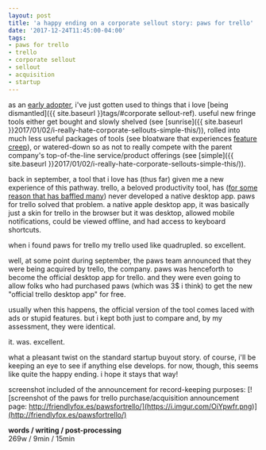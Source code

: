 ```yaml
---
layout: post
title: 'a happy ending on a corporate sellout story: paws for trello'
date: '2017-12-24T11:45:00-04:00'
tags:
- paws for trello
- trello
- corporate sellout
- sellout
- acquisition
- startup
--- 
```


​as an [early adopter](https://en.wikipedia.org/wiki/Technology_adoption_life_cycle), i've just gotten used to things that i love [being dismantled]({{ site.baseurl }}tags/#corporate sellout-ref). useful new fringe tools either get bought and slowly shelved (see [sunrise]({{ site.baseurl }}2017/01/02/i-really-hate-corporate-sellouts-simple-this/)), rolled into much less useful packages of tools (see bloatware that experiences [feature creep](https://en.wikipedia.org/wiki/Feature_creep)), or watered-down so as not to really compete with the parent company's top-of-the-line service/product offerings (see [simple]({{ site.baseurl }}2017/01/02/i-really-hate-corporate-sellouts-simple-this/)). 

back in september, a tool that i love has (thus far) given me a new experience of this pathway. trello, a beloved productivity tool, has ([for some reason that has baffled many](https://lifehacker.com/paws-is-a-mac-app-for-trello-with-native-notifications-1783132820)) never developed a native desktop app. paws for trello solved that problem. a native apple desktop app, it was basically just a skin for trello in the browser but it was desktop, allowed mobile notifications, could be viewed offline, and had access to keyboard shortcuts. 

when i found paws for trello my trello used like quadrupled. so excellent.

well, at some point during september, the paws team announced that they were being acquired by trello, the company. paws was henceforth to become the official desktop app for trello. and they were even going to allow folks who had purchased paws (which was 3$ i think) to get the new "official trello desktop app" for free. 

usually when this happens, the official version of the tool comes laced with ads or stupid features. but i kept both just to compare and, by my assessment, they were identical. 

it. was. excellent.

what a pleasant twist on the standard startup buyout story. of course, i'll be keeping an eye to see if anything else develops. for now, though, this seems like quite the happy ending. i hope it stays that way!

screenshot included of the announcement for record-keeping purposes:
[![screenshot of the paws for trello purchase/acquisition announcement page: http://friendlyfox.es/pawsfortrello/](https://i.imgur.com/OiYpwfr.png)](http://friendlyfox.es/pawsfortrello/)


<!-- hyperlink bank -->


<!-- &#042; = asterisk -->
<!-- &#039; = single quote '-->

**words / writing / post-processing**  
269w / 9min / 15min